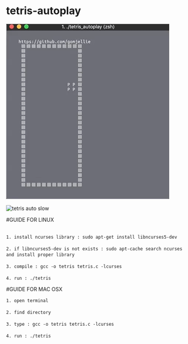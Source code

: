 # tetris-autoplay

![tetris auto fast](img/tetris_auto_fast.gif)


![tetris auto slow](img/tetris_auto_slow.gif)


#GUIDE FOR LINUX

```

1. install ncurses library : sudo apt-get install libncurses5-dev

2. if libncurses5-dev is not exists : sudo apt-cache search ncurses and install proper library

3. compile : gcc -o tetris tetris.c -lcurses

4. run : ./tetris

```

#GUIDE FOR MAC OSX

```
1. open terminal

2. find directory

3. type : gcc -o tetris tetris.c -lcurses

4. run : ./tetris

```
